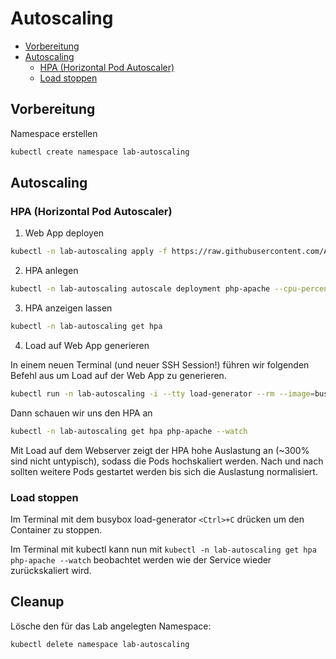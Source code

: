 # Autoscaling
<!-- BEGIN mktoc -->

- [Vorbereitung](#vorbereitung)
- [Autoscaling](#autoscaling)
  - [HPA (Horizontal Pod Autoscaler)](#hpa-horizontal-pod-autoscaler)
  - [Load stoppen](#load-stoppen)
<!-- END mktoc -->

## Vorbereitung

Namespace erstellen

```sh
kubectl create namespace lab-autoscaling
```

## Autoscaling

### HPA (Horizontal Pod Autoscaler)

1. Web App deployen

```sh
kubectl -n lab-autoscaling apply -f https://raw.githubusercontent.com/AOEpeople/academy-kubernetes-101/main/autoscaling/web-app.yml
```

2. HPA anlegen

```sh
kubectl -n lab-autoscaling autoscale deployment php-apache --cpu-percent=50 --min=1 --max=10
```

3. HPA anzeigen lassen

```sh
kubectl -n lab-autoscaling get hpa
```

4. Load auf Web App generieren

In einem neuen Terminal (und neuer SSH Session!) führen wir folgenden Befehl aus um Load auf der Web App zu generieren.

```sh
kubectl run -n lab-autoscaling -i --tty load-generator --rm --image=busybox:1.28 --restart=Never -- /bin/sh -c "while sleep 0.01; do wget -q -O- http://php-apache; done"
```

Dann schauen wir uns den HPA an

```sh
kubectl -n lab-autoscaling get hpa php-apache --watch
```

Mit Load auf dem Webserver zeigt der HPA hohe Auslastung an (~300% sind nicht untypisch), sodass die Pods hochskaliert werden. Nach und nach sollten weitere Pods gestartet werden bis sich die Auslastung normalisiert.

### Load stoppen

Im Terminal mit dem busybox load-generator `<Ctrl>+C` drücken um den Container zu stoppen.

Im Terminal mit kubectl kann nun mit `kubectl -n lab-autoscaling get hpa php-apache --watch` beobachtet werden wie der Service wieder zurückskaliert wird.

## Cleanup

Lösche den für das Lab angelegten Namespace:

```shell
kubectl delete namespace lab-autoscaling
```

